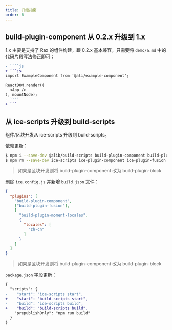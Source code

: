 ```yaml
---
title: 升级指南
order: 6
---
```


## build-plugin-component 从 0.2.x 升级到 1.x

1.x 主要是支持了 Rax 的组件构建，跟 0.2.x 基本兼容，只需要将 `demo/a.md` 中的代码片段写法修正即可：

`````diff
- ````js
+ ```js
import ExampleComponent from '@ali/example-component';

ReactDOM.render((
  <App />
), mountNode);
- ````
+ ```
`````

## 从 ice-scripts 升级到 build-scripts

组件/区块开发从 ice-scripts 升级到 build-scripts。

依赖更新：

```bash
$ npm i --save-dev @alib/build-scripts build-plugin-component build-plugin-fusion build-plugin-moment-locales
$ npm rm --save-dev ice-scripts ice-plugin-component ice-plugin-fusion ice-plugin-moment-locales
```

> 如果是区块开发则将 build-plugin-component 改为 build-plugin-block

删除 `ice.config.js` 并新增 `build.json` 文件：

```json
{
  "plugins": [
    "build-plugin-component",
    ["build-plugin-fusion"],
    [
      "build-plugin-moment-locales",
      {
        "locales": [
          "zh-cn"
        ]
      }
    ]
  ]
}
```

> 如果是区块开发则将 build-plugin-component 改为 build-plugin-block

`package.json` 字段更新：

```diff
{
  "scripts": {
-    "start": "ice-scripts start",
+    "start": "build-scripts start",
-    "build": "ice-scripts build",
+    "build": "build-scripts build",
    "prepublishOnly": "npm run build"
  }
}
```
